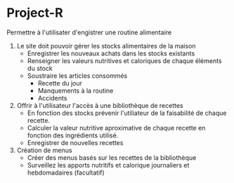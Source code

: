 # Project-R


Permettre à l'utilisater d'engistrer une routine alimentaire

1. Le site doit pouvoir gérer les stocks alimentaires de la maison
	- Enregistrer les nouveaux achats dans les stocks existants
    - Renseigner les valeurs nutritives et caloriques de chaque éléments du stock
	- Soustraire les articles consommés
		- Recette du jour
		- Manquements à la routine
		- Accidents
2. Offrir à l'utilisateur l'accès à une bibliothèque de recettes
    - En fonction des stocks prévenir l'utiliateur de la faisabilité de chaque recette.
    - Calculer la valeur nutritive aproximative de chaque recette en fonction des ingrédients utilisé.
	- Enregistrer de nouvelles recettes
3. Création de menus
	- Créer des menus basés sur les recettes de la bibliothèque
	- Surveillez les apports nutritifs et calorique journaliers et hebdomadaires (facultatif)
